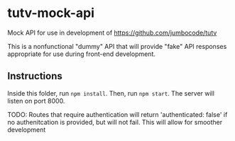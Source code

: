 # tutv-mock-api
Mock API for use in development of https://github.com/jumbocode/tutv

This is a nonfunctional "dummy" API that will provide "fake" API responses appropriate for use
during front-end development.

## Instructions
Inside this folder, run `npm install`. Then, run `npm start`. The server will listen on port 8000.


TODO: Routes that require authentication will return 'authenticated: false' if no authenitcation is
provided, but will not fail. This will allow for smoother development
